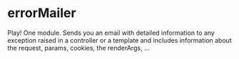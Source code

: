 errorMailer
===========

Play! One module. Sends you an email with detailed information to any exception raised in a controller or a template and includes information about the request, params, cookies, the renderArgs, ...